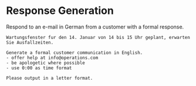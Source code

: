# Response Generation

Respond to an e-mail in German from a customer with a formal response.

```text
Wartungsfenster fur den 14. Januar von 14 bis 15 Uhr geplant, erwarten Sie Ausfallzeiten.

Generate a formal customer communication in English.
- offer help at info@operations.com
- be apologetic where possible
- use 0:00 as time format

Please output in a letter format.
```
